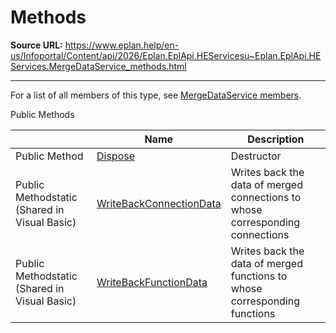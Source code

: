 # Methods

**Source URL:** https://www.eplan.help/en-us/Infoportal/Content/api/2026/Eplan.EplApi.HEServicesu~Eplan.EplApi.HEServices.MergeDataService_methods.html

---

For a list of all members of this type, see [MergeDataService members](Eplan.EplApi.HEServicesu~Eplan.EplApi.HEServices.MergeDataService_members.html).

Public Methods

|  | Name | Description |
| --- | --- | --- |
| Public Method | [Dispose](Eplan.EplApi.HEServicesu~Eplan.EplApi.HEServices.MergeDataService~Dispose().html) | Destructor |
| Public Methodstatic (Shared in Visual Basic) | [WriteBackConnectionData](Eplan.EplApi.HEServicesu~Eplan.EplApi.HEServices.MergeDataService~WriteBackConnectionData.html) | Writes back the data of merged connections to whose corresponding connections |
| Public Methodstatic (Shared in Visual Basic) | [WriteBackFunctionData](Eplan.EplApi.HEServicesu~Eplan.EplApi.HEServices.MergeDataService~WriteBackFunctionData.html) | Writes back the data of merged functions to whose corresponding functions |


